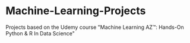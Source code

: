 # Machine-Learning-Projects
Projects based on the Udemy course "Machine Learning AZ™: Hands-On Python &amp; R In Data Science"
